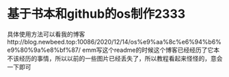 # 基于书本和github的os制作2333
具体使用方法可以看我的博客http://blog.newbeed.top:10086/2020/12/14/os%e9%aa%8c%e6%94%b6%e9%80%9a%e8%bf%87/
emm写这个readme的时候这个博客已经经历了它本不该经历的事情，所以以前的一些图片已经丢失了，所以教程看起来怪怪的，意会一下即可
